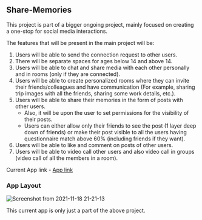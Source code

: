 ## Share-Memories

This project is part of a bigger ongoing project, mainly focused on creating a one-stop for social media interactions. 

The features that will be present in the main project will be:
1) Users will be able to send the connection request to other users.
2) There will be separate spaces for ages below 14 and above 14.
3) Users will be able to chat and share media with each other personally and in rooms (only if they are connected).
4) Users will be able to create personalized rooms where they can invite their friends/colleagues and have communication (For example, sharing trip images with all the friends, sharing some work details, etc.).
5) Users will be able to share their memories in the form of posts with other users. 
    - Also, it will be upon the user to set permissions for the visibility of their posts. 
    - Users can either allow only their friends to see the post (1 layer deep down of friends) or make their post visible to all the users having questionnaire match above 60% (including friends if they want).
6) Users will be able to like and comment on posts of other users.
7) Users will be able to video call other users and also video call in groups (video call of all the members in a room).

Current App link - [App link](https://priceless-einstein-5575a2.netlify.app)

### App Layout

![Screenshot from 2021-11-18 21-21-13](https://user-images.githubusercontent.com/48708220/142449592-85ea72ef-2c0e-4330-80ac-4e813cdacab6.png)


This current app is only just a part of the above project.
